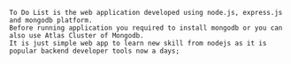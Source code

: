 	To Do List is the web application developed using node.js, express.js and mongodb platform.
	Before running application you required to install mongodb or you can also use Atlas Cluster of Mongodb.
	It is just simple web app to learn new skill from nodejs as it is popular backend developer tools now a days;
